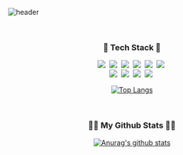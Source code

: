 ![header](https://capsule-render.vercel.app/api?type=slice&color=gradient&height=160&section=header&text=Hi!%20I'm%20Yuna!&fontAlign=50&fontAlignY=70&fontSize=90&fontColor=000000)





<br>

<h3 align="center">🌌 Tech Stack 🌌</h3>
<p align="center">
  <img src="https://img.shields.io/badge/HTML-E34F26?style=flat-square&logo=HTML5&logoColor=white"/></a>&nbsp
  <img src="https://img.shields.io/badge/CSS3-00599C?style=flat-square&logo=CSS3&logoColor=white"/></a>&nbsp
  <img src="https://img.shields.io/badge/C-A8B9CC?style=flat-square&logo=C&logoColor=white"/></a>&nbsp 
  <img src="https://img.shields.io/badge/C++-00599C?style=flat-square&logo=c%2B%2B&logoColor=white"/></a>&nbsp 
  <img src="https://img.shields.io/badge/Python-3766AB?style=flat-square&logo=Python&logoColor=white"/></a>&nbsp 
  <img src="https://img.shields.io/badge/Javascript-ffb13b?style=flat-square&logo=javascript&logoColor=white"/></a>&nbsp 
  <br>
  <img src="https://img.shields.io/badge/React-61DAFB?style=flat-square&logo=React&logoColor=white"/></a>&nbsp 
  <img src="https://img.shields.io/badge/Vue.js-4FC08D?style=flat-square&logo=Vue.js&logoColor=white"/></a>&nbsp 
  <img src="https://img.shields.io/badge/Django-092E20?style=flat-square&logo=Django&logoColor=white"/></a>&nbsp 
  <img src="https://img.shields.io/badge/Node.js-339933?style=flat-square&logo=Node.js&logoColor=white"/></a>&nbsp 
</p>

<div align="center">
  
[![Top Langs](https://github-readme-stats.vercel.app/api/top-langs/?username=Jin-Yuna&layout=compact)](https://github.com/anuraghazra/github-readme-stats)
  
</div>

<br>

<h3 align="center">👩‍💻 My Github Stats 👩‍💻</h3>
<div align="center">
  
[![Anurag's github stats](https://github-readme-stats.vercel.app/api?username=Jin-Yuna)](https://github.com/anuraghazra/github-readme-stats)
</div>

